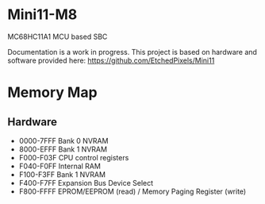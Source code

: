 # Mini11-M8
MC68HC11A1 MCU based SBC

Documentation is a work in progress. This project is based on hardware and software provided here:
https://github.com/EtchedPixels/Mini11

# Memory Map
## Hardware
- 0000-7FFF  Bank 0 NVRAM
- 8000-EFFF  Bank 1 NVRAM
- F000-F03F  CPU control registers
- F040-F0FF  Internal RAM
- F100-F3FF  Bank 1 NVRAM
- F400-F7FF  Expansion Bus Device Select
- F800-FFFF  EPROM/EEPROM (read) / Memory Paging Register (write)
